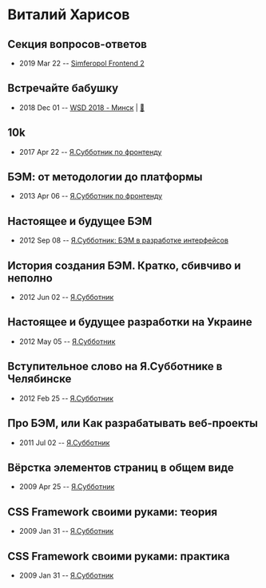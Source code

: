 # Виталий Харисов

## Секция вопросов-ответов
- 2019 Mar 22 -- [Simferopol Frontend 2](https://www.youtube.com/watch?v=H7Ad1d2-UyA)    
## Встречайте бабушку
- 2018 Dec 01 -- [WSD 2018 - Минск](https://www.youtube.com/watch?v=_muWJOUe420)  | [:notebook:](https://wsd.events/2018/12/01/pres/meet-babushka.pdf)  
## 10k
- 2017 Apr 22 -- [Я.Субботник по фронтенду](https://events.yandex.ru/lib/talks/4565/)    
## БЭМ: от методологии до платформы
- 2013 Apr 06 -- [Я.Субботник по фронтенду](https://events.yandex.ru/lib/talks/686/)    
## Настоящее и будущее БЭМ
- 2012 Sep 08 -- [Я.Субботник: БЭМ в разработке интерфейсов](https://events.yandex.ru/lib/talks/320/)    
## История создания БЭМ. Кратко, сбивчиво и неполно
- 2012 Jun 02 -- [Я.Субботник](https://events.yandex.ru/lib/talks/95/)    
## Настоящее и будущее разработки на Украине
- 2012 May 05 -- [Я.Субботник](https://events.yandex.ru/lib/talks/116/)    
## Вступительное слово на Я.Субботнике в Челябинске
- 2012 Feb 25 -- [Я.Субботник](https://events.yandex.ru/lib/talks/150/)    
## Про БЭМ, или Как разрабатывать веб-проекты
- 2011 Jul 02 -- [Я.Субботник](https://events.yandex.ru/lib/talks/217/)    
## Вёрстка элементов страниц в общем виде
- 2009 Apr 25 -- [Я.Субботник](https://events.yandex.ru/lib/talks/731/)    
## CSS Framework своими руками: теория
- 2009 Jan 31 -- [Я.Субботник](https://events.yandex.ru/lib/talks/496/)    
## CSS Framework своими руками: практика
- 2009 Jan 31 -- [Я.Субботник](https://events.yandex.ru/lib/talks/498/)    

